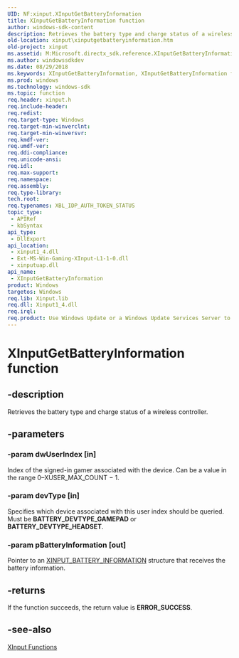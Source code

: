 ```yaml
---
UID: NF:xinput.XInputGetBatteryInformation
title: XInputGetBatteryInformation function
author: windows-sdk-content
description: Retrieves the battery type and charge status of a wireless controller.
old-location: xinput\xinputgetbatteryinformation.htm
old-project: xinput
ms.assetid: M:Microsoft.directx_sdk.reference.XInputGetBatteryInformation(DWORD,BYTE,XINPUT_BATTERY_INFORMATION@)
ms.author: windowssdkdev
ms.date: 08/29/2018
ms.keywords: XInputGetBatteryInformation, XInputGetBatteryInformation function [XInput Game Controller APIs], xinput.xinputgetbatteryinformation, xinput/XInputGetBatteryInformation
ms.prod: windows
ms.technology: windows-sdk
ms.topic: function
req.header: xinput.h
req.include-header: 
req.redist: 
req.target-type: Windows
req.target-min-winverclnt: 
req.target-min-winversvr: 
req.kmdf-ver: 
req.umdf-ver: 
req.ddi-compliance: 
req.unicode-ansi: 
req.idl: 
req.max-support: 
req.namespace: 
req.assembly: 
req.type-library: 
tech.root: 
req.typenames: XBL_IDP_AUTH_TOKEN_STATUS
topic_type:
 - APIRef
 - kbSyntax
api_type:
 - DllExport
api_location:
 - xinput1_4.dll
 - Ext-MS-Win-Gaming-XInput-L1-1-0.dll
 - xinputuap.dll
api_name:
 - XInputGetBatteryInformation
product: Windows
targetos: Windows
req.lib: Xinput.lib
req.dll: Xinput1_4.dll
req.irql: 
req.product: Use Windows Update or a Windows Update Services Server to retrieve the update on Windows XP.
---
```


# XInputGetBatteryInformation function


## -description


Retrieves the battery type and charge status of a wireless controller.


## -parameters




### -param dwUserIndex [in]

Index of the signed-in gamer associated with the device. Can be a value in the range 0–XUSER_MAX_COUNT − 1.


### -param devType [in]

Specifies which device associated with this user index should be queried. Must be <b>BATTERY_DEVTYPE_GAMEPAD</b> or <b>BATTERY_DEVTYPE_HEADSET</b>.


### -param pBatteryInformation [out]

Pointer to an <a href="https://msdn.microsoft.com/2834E5D9-3B7B-46CE-AC40-0C7AB493CAAB">XINPUT_BATTERY_INFORMATION</a> structure that receives the battery information.


## -returns



If the function succeeds, the return value is <b>ERROR_SUCCESS</b>.




## -see-also




<a href="https://msdn.microsoft.com/c1533555-9094-0030-f025-6f47e9002e1a">XInput Functions</a>
 

 

